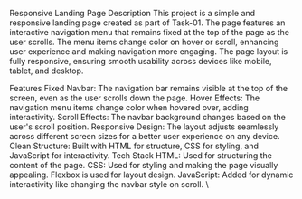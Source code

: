 Responsive Landing Page
Description
This project is a simple and responsive landing page created as part of Task-01. The page features an interactive navigation menu that remains fixed at the top of the page as the user scrolls. The menu items change color on hover or scroll, enhancing user experience and making navigation more engaging. The page layout is fully responsive, ensuring smooth usability across devices like mobile, tablet, and desktop.

Features
Fixed Navbar: The navigation bar remains visible at the top of the screen, even as the user scrolls down the page.
Hover Effects: The navigation menu items change color when hovered over, adding interactivity.
Scroll Effects: The navbar background changes based on the user's scroll position.
Responsive Design: The layout adjusts seamlessly across different screen sizes for a better user experience on any device.
Clean Structure: Built with HTML for structure, CSS for styling, and JavaScript for interactivity.
Tech Stack
HTML: Used for structuring the content of the page.
CSS: Used for styling and making the page visually appealing. Flexbox is used for layout design.
JavaScript: Added for dynamic interactivity like changing the navbar style on scroll.
\
